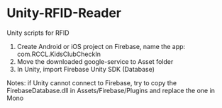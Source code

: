 # Unity-RFID-Reader
Unity scripts for RFID

1. Create Android or iOS project on Firebase, name the app: com.RCCL.KidsClubCheckIn
2. Move the downloaded google-service to Asset folder
3. In Unity, import Firebase Unity SDK (Database)

Notes: if Unity cannot connect to Firebase, try to copy the FirebaseDatabase.dll in Assets/Firebase/Plugins and replace the one in Mono
